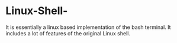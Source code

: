 # Linux-Shell-
It is essentially a linux based implementation of the bash terminal. It includes a lot of features of the original Linux shell.

